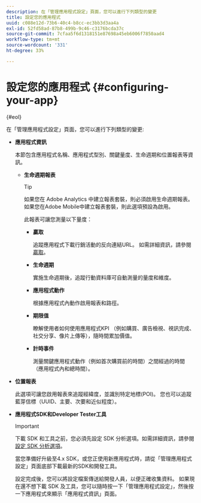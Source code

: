 ```yaml
---
description: 在「管理應用程式設定」頁面，您可以進行下列類型的變更
title: 設定您的應用程式
uuid: c088e12d-73b6-40c4-b8cc-ec3bb3d3aa4a
exl-id: 52fd58ad-87b8-499b-9c46-c3176bcda37c
source-git-commit: 7cfaa5f6d1318151e87698a45eb6006f7850aad4
workflow-type: tm+mt
source-wordcount: '331'
ht-degree: 33%

---
```


# 設定您的應用程式 {#configuring-your-app}

{#eol}

在「管理應用程式設定」頁面，您可以進行下列類型的變更:

* **應用程式資訊**

   本節包含應用程式名稱、應用程式型別、關鍵量度、生命週期和位置報表等資訊。

   * **生命週期報表**

      >[!TIP]
      >
      >如果您在 Adobe Analytics 中建立報表套裝，則必須啟用生命週期報表。如果您在Adobe Mobile中建立報表套裝，則此選項預設為啟用。

      此報表可讓您測量以下量度：

      * **贏取**

         追蹤應用程式下載行銷活動的反向連結URL。 如需詳細資訊，請參閱[贏取](/help/using/acquisition-main/acquisition-main.md)。

      * **生命週期**

         實施生命週期後，追蹤行動資料庫可自動測量的量度和維度。

      * **應用程式動作**

         根據應用程式內動作啟用報表和路徑。

      * **期限值**

         瞭解使用者如何使用應用程式KPI （例如購買、廣告檢視、視訊完成、社交分享、像片上傳等），隨時間累加價值。

      * **計時事件**

         測量關鍵應用程式動作（例如首次購買前的時間）之間經過的時間（應用程式內和總時間）。

* **位置報表**

   此選項可讓您啟用報表來追蹤經緯度，並識別特定地標(POI)。 您也可以追蹤藍芽信標（UUID、主要、次要和近似程度）。

* **應用程式SDK和Developer Tester工具**

   >[!IMPORTANT]
   >
   >下載 SDK 和工具之前，您必須先設定 SDK 分析選項。如需詳細資訊，請參閱[設定 SDK 分析選項](/help/using/c-manage-app-settings/c-mob-confg-app/t-config-analytics/t-config-analytics.md)。

   當您準備好升級至4.x SDK，或您正使用新應用程式時，請從「管理應用程式設定」頁面底部下載最新的SDK和開發工具。

   設定完成後，您可以將設定檔案傳送給開發人員，以便正確收集資料。 如果現在還不想下載 SDK 及工具，您可以隨時按一下「管理應用程式設定」，然後按一下應用程式來顯示「應用程式資訊」頁面。
